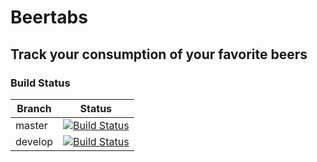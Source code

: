 # Beertabs
## Track your consumption of your favorite beers

### Build Status
| Branch  | Status                                                                                                                       |
|---------|------------------------------------------------------------------------------------------------------------------------------|
| master  | [![Build Status](https://travis-ci.com/minorsecond/Beertabs.svg?branch=master)](https://travis-ci.com/minorsecond/Beertabs)  |
| develop | [![Build Status](https://travis-ci.com/minorsecond/Beertabs.svg?branch=develop)](https://travis-ci.com/minorsecond/Beertabs) |